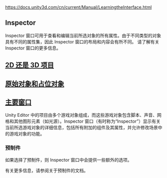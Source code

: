 https://docs.unity3d.com/cn/current/Manual/LearningtheInterface.html

## Inspector
Inspector 窗口可用于查看和编辑当前所选对象的所有属性。由于不同类型的对象具有不同的属性集，因此 Inspector 窗口的布局和内容会有所不同。 请了解有关 Inspector 窗口的更多信息。

## [2D 还是 3D 项目](https://docs.unity3d.com/cn/current/Manual/2Dor3D.html)

## [原始对象和占位对象](https://docs.unity3d.com/cn/current/Manual/PrimitiveObjects.html)

## [主要窗口](https://docs.unity3d.com/cn/current/Manual/UsingTheInspector.html)
Unity Editor 中的项目由多个游戏对象组成，而这些游戏对象包含脚本、声音、网格和其他图形元素（如光源）。Inspector 窗口（有时称为“Inspector”）显示有关当前所选游戏对象的详细信息，包括所有附加的组件及其属性，并允许修改场景中的游戏对象的功能。

### 预制件
如果选择了预制件，则 Inspector 窗口中会提供一些额外的选项。

有关更多信息，请参阅关于预制件的文档。